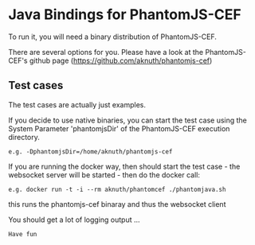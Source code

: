 # Java Bindings for PhantomJS-CEF

To run it, you will need a binary distribution of PhantomJS-CEF.

There are several options for you. Please have a look at the PhantomJS-CEF's github page (https://github.com/aknuth/phantomjs-cef)

## Test cases

The test cases are actually just examples.
 
If you decide to use native binaries, you can start the test case using the System Parameter 'phantomjsDir' of the PhantomJS-CEF execution directory.

`e.g. -DphantomjsDir=/home/aknuth/phantomjs-cef`

If you are running the docker way, then should start the test case - the websocket server will be started - then do the docker call:

`e.g. docker run -t -i --rm aknuth/phantomcef ./phantomjava.sh`

this runs the phantomjs-cef binaray and thus the websocket client

You should get a lot of logging output ...


`Have fun` 


